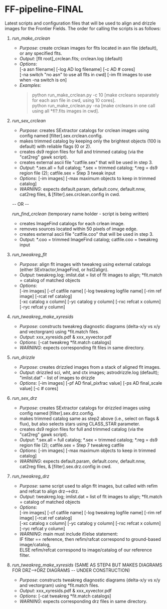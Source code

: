 FF-pipeline-FINAL
=================
Latest scripts and configuration files that will be used to align and drizzle images for the Frontier Fields. The order for calling the scripts is as follows:

1. *run_make_crclean*
    * _Purpose_: create crclean images for flts located in asn file (default), or any specified flts.
    * _Output_: [flt root]_crclean.fits; crclean.log (default)
    * _Options_:  
               [-a asn filename] [-log  AD log filename] [-c  AD # cores]  
               [-na switch "no asn" to use all flts in cwd] [-im  flt images to use when -na switch is on]
    * _Examples_:  
         >python run_make_crclean.py -c 10  [make crcleans separately for each asn file in cwd, using 10 cores].  
         >python run_make_crclean.py -na    [make crcleans in one call using all *fl?.fits images in cwd].

2. *run_sex_crclean*
    * _Purpose_: creates SExtractor catalogs for crclean images using config named [filter].sex.crclean.config.
    * makes trimmed catalog by keeping only the brightest objects (100 is default) with reliable flags (0 or 2).
    * creates ds9 region files for full and trimmed catalog (via the "cat2reg" gawk script).
    * creates external ascii file "catfile.sex" that will be used in step 3.
    * _Output_: *.sex.all = full catalog; *.sex = trimmed catalog; *.reg = ds9 region file (2); catfile.sex = Step 3 tweak input
    * _Options_: [-im images] [-max maximum objects to keep in trimmed catalog]
    * _WARNING_: expects default.param, default.conv, default.nnw, cat2reg files, & [filter].sex.crclean.config in cwd.

    -- OR --

   *run_find_crclean* (temporary name holder - script is being written)
    * creates ImageFind catalogs for each crlean image.
    * removes sources located within 50 pixels of image edge.
    * creates external ascii file "catfile.coo" that will be used in step 3.
    * Output: *.coo = trimmed ImageFind catalog; catfile.coo = tweakreg input

3. *run_tweakreg_flt*
    * _Purpose_: align flt images with tweakreg using external catalogs (either SExtractor,ImageFind, or hst2align).
    * _Output_: tweakreg.log; imlist.dat = list of flt images to align; *fit.match = catalog of matched objects
    * _Options_:  
               [-im images] [-cf catfile name] [-log tweakreg logfile name] [-rim ref image] [-rcat ref catalog]  
               [-xc catalog x column] [-yc catalog y column] [-rxc refcat x column] [-ryc refcat y column]

4. *run_tweakreg_make_xyresids*
    * _Purpose_: constructs tweakreg diagnostic diagrams (delta-x/y vs x/y and vectorgram) using *fit.match files.
    * _Output_: xxx_xyresids.pdf & xxx_xyvector.pdf
    * _Options_: [-cat tweakreg *fit.match catalogs]
    * _WARNING_: expects corresponding flt files in same directory.

5. *run_drizzle*
    * _Purpose_: creates drizzled images from a stack of aligned flt images.
    * _Output_: drizzled sci, wht, and ctx images; astrodrizzle.log (default); "imlist.dat" - list of images to drizzle
    * _Options_: [-im images] [-pf AD final_pixfrac value] [-ps AD final_scale value] [-c # cores]

6. *run_sex_drz*
    * _Purpose_: creates SExtractor catalogs for drizzled images using config named [filter].sex.drz.config.
    * makes trimmed catalog same as step2 above (i.e., select on flags & flux), but also selects stars using CLASS_STAR parameter.
    * creates ds9 region files for full and trimmed catalog (via the "cat2reg" gawk script).
    * _Output_: *.sex.all = full catalog; *.sex = trimmed catalog; *.reg = ds9 region file (2); catfile.sex = Step 7 tweakreg catfile
    * _Options_: [-im images] [-max maximum objects to keep in trimmed catalog]
    * _WARNING_: expects default.param, default.conv, default.nnw, cat2reg files, & [filter].sex.drz.config in cwd.

7. *run_tweakreg_drz*
    * _Purpose_: same script used to align flt images, but called with refim and refcat to align drz-->drz.
    * _Output_: tweakreg.log; imlist.dat = list of flt images to align; *fit.match = catalog of matched objects
    * _Options_:  
               [-im images] [-cf catfile name] [-log tweakreg logfile name] [-rim ref image] [-rcat ref catalog]  
               [-xc catalog x column] [-yc catalog y column] [-rxc refcat x column] [-ryc refcat y column]
    * _WARNING_: main must include if/else statement:  
         IF filter == reference, then refim/rafcat correspond to ground-based image/catalog,  
         ELSE refim/refcat correspond to image/catalog of our reference filter.

8. *run_tweakreg_make_xyresids*  (SAME AS STEP4 BUT MAKES DIAGRAMS FOR DRZ-->DRZ DIAGRAMS -- UNDER CONSTRUCTION)
    * _Purpose_: constructs tweakreg diagnostic diagrams (delta-x/y vs x/y and vectorgram) using *fit.match files.
    * _Output_: xxx_xyresids.pdf & xxx_xyvector.pdf
    * _Options_: [-cat tweakreg *fit.match catalogs]
    * _WARNING_: expects corresponding drz files in same directory.

